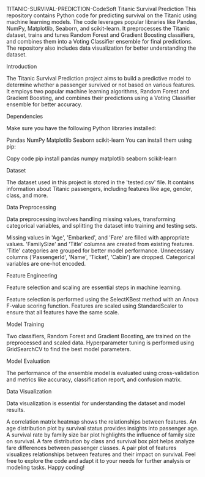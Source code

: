 TITANIC-SURVIVAL-PREDICTION-CodeSoft
Titanic Survival Prediction This repository contains Python code for predicting survival on the Titanic using machine learning models. The code leverages popular libraries like Pandas, NumPy, Matplotlib, Seaborn, and scikit-learn. It preprocesses the Titanic dataset, trains and tunes Random Forest and Gradient Boosting classifiers, and combines them into a Voting Classifier ensemble for final predictions. The repository also includes data visualization for better understanding the dataset.

Introduction

The Titanic Survival Prediction project aims to build a predictive model to determine whether a passenger survived or not based on various features. It employs two popular machine learning algorithms, Random Forest and Gradient Boosting, and combines their predictions using a Voting Classifier ensemble for better accuracy.

Dependencies

Make sure you have the following Python libraries installed:

Pandas NumPy Matplotlib Seaborn scikit-learn You can install them using pip:

Copy code pip install pandas numpy matplotlib seaborn scikit-learn

Dataset

The dataset used in this project is stored in the 'tested.csv' file. It contains information about Titanic passengers, including features like age, gender, class, and more.

Data Preprocessing

Data preprocessing involves handling missing values, transforming categorical variables, and splitting the dataset into training and testing sets.

Missing values in 'Age', 'Embarked', and 'Fare' are filled with appropriate values. 'FamilySize' and 'Title' columns are created from existing features. 'Title' categories are grouped for better model performance. Unnecessary columns ('PassengerId', 'Name', 'Ticket', 'Cabin') are dropped. Categorical variables are one-hot encoded.

Feature Engineering

Feature selection and scaling are essential steps in machine learning.

Feature selection is performed using the SelectKBest method with an Anova F-value scoring function. Features are scaled using StandardScaler to ensure that all features have the same scale.

Model Training

Two classifiers, Random Forest and Gradient Boosting, are trained on the preprocessed and scaled data. Hyperparameter tuning is performed using GridSearchCV to find the best model parameters.

Model Evaluation

The performance of the ensemble model is evaluated using cross-validation and metrics like accuracy, classification report, and confusion matrix.

Data Visualization

Data visualization is essential for understanding the dataset and model results.

A correlation matrix heatmap shows the relationships between features. An age distribution plot by survival status provides insights into passenger age. A survival rate by family size bar plot highlights the influence of family size on survival. A fare distribution by class and survival box plot helps analyze fare differences between passenger classes. A pair plot of features visualizes relationships between features and their impact on survival. Feel free to explore the code and adapt it to your needs for further analysis or modeling tasks. Happy coding!
